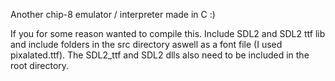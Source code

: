 Another chip-8 emulator / interpreter made in C :)

If you for some reason wanted to compile this. Include SDL2 and SDL2 ttf lib and include folders in the src directory aswell as a font file (I used pixalated.ttf). The SDL2_ttf and SDL2 dlls also need to be included in the root directory.
